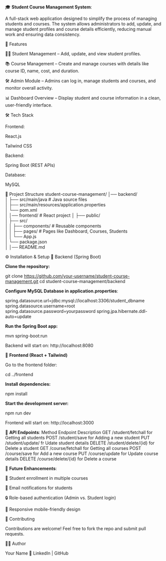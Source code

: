 🎓 **Student Course Management System**:

A full-stack web application designed to simplify the process of managing students and courses. The system allows administrators to add, update, and manage student profiles and course details efficiently, reducing manual work and ensuring data consistency.

🚀 Features

👨‍🎓 Student Management – Add, update, and view student profiles.

📚 Course Management – Create and manage courses with details like course ID, name, cost, and duration.

🛠️ Admin Module – Admins can log in, manage students and courses, and monitor overall activity.

📊 Dashboard Overview – Display student and course information in a clean, user-friendly interface.

🛠️ Tech Stack

Frontend:

React.js

Tailwind CSS

Backend:

Spring Boot (REST APIs)

Database:

MySQL

📂 Project Structure
student-course-management/
│── backend/            
│   ├── src/main/java    # Java source files <br>
│   ├── src/main/resources/application.properties<br>
│   └── pom.xml<br>
│
│── frontend/            # React project
│   ├── public/          
│   ├── src/             
│   │   ├── components/  # Reusable components<br>
│   │   ├── pages/       # Pages like Dashboard, Courses, Students<br>
│   │   └── App.js       <br>
│   └── package.json<br>
│
│── README.md<br>

⚙️ Installation & Setup
🔧 Backend (Spring Boot)

**Clone the repository:**

git clone https://github.com/your-username/student-course-management.git
cd student-course-management/backend


**Configure MySQL Database in application.properties**:

spring.datasource.url=jdbc:mysql://localhost:3306/student_dbname
spring.datasource.username=root
spring.datasource.password=yourpassword
spring.jpa.hibernate.ddl-auto=update


**Run the Spring Boot app:**

mvn spring-boot:run


Backend will start on: http://localhost:8080

🎨 **Frontend (React + Tailwind)**

Go to the frontend folder:

cd ../frontend


**Install dependencies:**

npm install


**Start the development server:**

npm run dev


Frontend will start on: http://localhost:3000

🔗 **API Endpoints**:
Method	Endpoint	Description
GET	/student/fetchall	 for  Getting all students
POST	/student/save	   for Adding a new student
PUT	/student/update/  fr	Udate student details
DELETE	/student/delete/{id} for	Delete a student
GET	/course/fetchall  for	Getting all courses
POST	/course/save  for	Add a new course
PUT	/course/update  for	Update course details
DELETE	/course/delete/{id} for	Delete a course

🎯 **Future Enhancements**:

📑 Student enrollment in multiple courses

📧 Email notifications for students

🔒 Role-based authentication (Admin vs. Student login)

📱 Responsive mobile-friendly design

🤝 Contributing

Contributions are welcome! Feel free to fork the repo and submit pull requests.

👨‍💻 Author

Your Name
🔗 LinkedIn | GitHub

